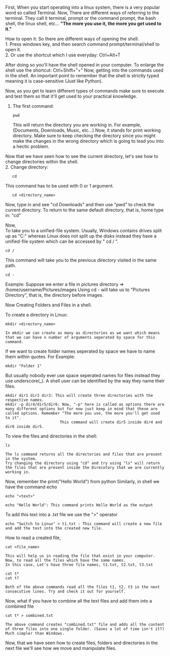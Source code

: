 First, When you start operating into a linux system, there is a very popular word so called Terminal. Now, There are different ways of referring to the terminal.
They call it terminal, prompt or the command prompt, the bash shell, the linux shell, etc... **"The more you use it, the more you get used to it."**

How to open it:
So there are different ways of opening the shell.\
    1. Press windows key, and then search command prompt/terminal/shell to open it.\
    2. Or use the shortcut which I use everyday: Ctrl+Alt+T

After doing so you'll have the shell opened in your computer. To enlarge the shell use the shortcut: Ctrl+Shift+"+"
Now, getting into the commands used in the shell.
An important point to remember that the shell is strictly typed meaning it is case-sensitive (Just like Python).

Now, as you get to learn different types of commands make sure to execute and test them so that it'll get used to your practical knowledge.
1) The first command:
   
       pwd

    This will return the directory you are working in. For example, (Documents, Downloads, Music, etc...)
Now, it stands for print working directory. Make sure to keep checking the directory since you might make the changes in the wrong directory which is going to lead you into a hectic problem.

Now that we have seen how to see the current directory, let's see how to change directories within the shell.\
2. Change directory:

       cd

   This command has to be used with 0 or 1 argument. 

       cd <directory_name>

   Now, type in and see "cd Downloads" and then use "pwd" to check the current directory.
    To return to the same default directory, that is, home type in: "cd"

   Now,\
   To take you to a unified-file system. Usually, Windows contains drives split up as "C:" whereas Linux does not split up the disks instead they have a unified-file system which can be accessed by " cd  / ".

    cd /

   This command will take you to the previous directory visited in the same path.

    cd -
   Example:
         Suppose we enter a file in pictures directory => /home/username/Pictures/images
         Using cd - will take us to "Pictures Directory", that is, the directory before images.
    
Now Creating Folders and Files in a shell.

To create a directory in Linux:

    mkdir <directory_name>

    In mkdir we can create as many as directories as we want which means that we can have n number of arguments seperated by space for this command.

   If we want to create folder names seperated by space we have to name them within quotes.
    For Example:

    mkdir "Folder 1"

   But usually nobody ever use space seperated names for files instead they use underscore(_).
    A shell user can be identified by the way they name their files.

    mkdir dir1 dir2 dir3: This will create three directories with the respective names.
    mkdir -p dir4/dir5/dir6: Now, "-p" here is called as options there are many different options but for now just keep in mind that these are called options. Remember "The more you use, the more you'll get used to it".
                            This command will create dir5 inside dir4 and dir6 inside dir5.

To view the files and directories in the shell:

    ls

    The ls command returns all the directories and files that are present in the system.
    Try changing the directory using "cd" and try using "ls" will return the files that are present inside the Direcotory that we are currently working in.

Now, remember the
print("Hello World") from python
Similarly, in shell we have the command echo

    echo "<text>"

    echo "Hello World": This command prints Hello World as the output
To add this text into a .txt file we use the ">" operator

    echo "Switch to Linux" > t1.txt : This command will create a new file and add the text into the created new file.

How to read a created file,

    cat <file_name>

    This will help us in reading the file that exist in your computer. Now, to read all the files which have the same names.
    In this case, Let's have three file names, t1.txt, t2.txt, t3.txt

    cat t*
    cat t?

    Both of the above commands read all the files t1, t2, t3 in the next consecutive lines. Try and check it out for yourself.

Now, what if you have to combine all the text files and add them into a combined file

    cat t* > combined.txt

    The above command creates "combined.txt" file and adds all the content of three files into one single folder. (Saves a lot of time isn't it?) Much simpler than Windows.

Now, that we have seen how to create files, folders and directories in the next file we'll see how we move and manipulate files.